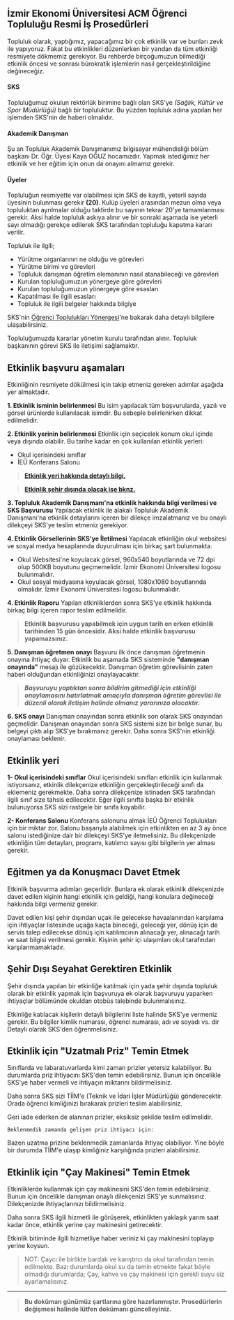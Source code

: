 ## İzmir Ekonomi Üniversitesi ACM Öğrenci Topluluğu Resmi İş Prosedürleri

Topluluk olarak, yaptığımız, yapacağımız bir çok etkinlik var ve bunları zevk ile yapıyoruz. Fakat bu etkinlikleri düzenlerken bir yandan da tüm etkinliği resmiyete dökmemiz gerekiyor. Bu rehberde birçoğumuzun bilmediği etkinlik öncesi ve sonrası bürokratik işlemlerin nasıl gerçekleştirildiğine değineceğiz.

#### SKS
Topluluğumuz okulun rektörlük birimine bağlı olan SKS'ye *(Sağlık, Kültür ve Spor Müdürlüğü)* bağlı bir topluluktur. Bu yüzden topluluk adına yapılan her işlemden SKS'nin de haberi olmalıdır.

#### Akademik Danışman
Şu an Topluluk Akademik Danışmanımız bilgisayar mühendisliği bölüm başkanı Dr. Öğr. Üyesi Kaya OĞUZ hocamızdır. Yapmak istediğimiz her etkinlik ve her eğitim için onun da onayını almamız gerekir.

#### Üyeler
Topluluğun resmiyette var olabilmesi için SKS de kayıtlı, yeterli sayıda üyesinin bulunması gerekir **(20)**. Kulüp üyeleri arasından mezun olma veya topluluktan ayrılmalar olduğu taktirde bu sayının tekrar 20'ye tamamlanması gerekir. Aksi halde topluluk askıya alınır ve bir sonraki aşamada ise yeterli sayı olmadığı gerekçe edilerek SKS tarafından topluluğu kapatma kararı verilir.

Topluluk ile ilgili;
 - Yürütme organlarının ne olduğu ve görevleri
 - Yürütme birimi ve görevleri
 - Topluluk danışman öğretim elemanının nasıl atanabileceği ve görevleri
 - Kurulan topluluğumuzun yönergeye göre görevleri
 - Kurulan topluluğumuzun yönergeye göre esasları
 - Kapatılması ile ilgili esasları
 - Topluluk ile ilgili belgeler hakkında bilgiye

SKS'nin [Öğrenci Toplulukları Yönergesi](https://www.ieu.edu.tr/tr/bylaws/type/read/id/27)'ne bakarak daha detaylı bilgilere ulaşabilirsiniz.

Topluluğumuzda kararlar yönetim kurulu tarafından alınır. Topluluk başkanının görevi SKS ile iletişimi sağlamaktır.

## Etkinlik başvuru aşamaları

Etkinliğinin resmiyete dökülmesi için takip etmeniz gereken adımlar aşağıda yer almaktadır.

**1. Etkinlik isminin belirlenmesi**
Bu isim yapılacak tüm başvurularda, yazılı ve görsel ürünlerde kullanılacak isimdir. Bu sebeple belirlenirken dikkat edilmelidir.

**2. Etkinlik yerinin belirlenmesi**
Etkinlik için seçicelek konum okul içinde veya dışında olabilir. Bu tarihe kadar en çok kullanılan etkinlik yerleri:
- Okul içerisindeki sınıflar
- İEÜ Konferans Salonu


> **[Etkinlik yeri hakkında detaylı bilgi.](#etkinlik-yeri)**

> **[Etkinlik şehir dışında olacak ise bknz.](#şehir-dışı-seyahat-gerektiren-etkinlik)**

**3. Topluluk Akademik Danışmanı'na etkinlik hakkında bilgi verilmesi ve SKS Başvurusu**
Yapılacak etkinlik ile alakalı Topluluk Akademik Danışmanı'na etkinlik detaylarını içeren bir dilekçe imzalatmanız ve bu onaylı dilekçeyi SKS'ye teslim etmeniz gerekiyor.

**4. Etkinlik Görsellerinin SKS'ye İletilmesi**
Yapılacak etkinliğin okul websitesi ve sosyal medya hesaplarında duyurulması için birkaç şart bulunmakta.

- Okul Websitesi'ne koyulacak görsel, 960x540 boyutlarında ve 72 dpi olup 500KB boyutunu geçmemelidir. İzmir Ekonomi Üniversitesi logosu bulunmalıdır.
- Okul sosyal medyasına koyulacak görsel, 1080x1080 boyutlarında olmalıdır. İzmir Ekonomi Üniversitesi logosu bulunmalıdır.

**4. Etkinlik Raporu**
Yapılan etkinliklerden sonra SKS'ye etkinlik hakkında birkaç bilgi içeren rapor teslim edilmelidir.


> **Etkinlik başvurusu yapabilmek için uygun tarih en erken etkinlik tarihinden 15 gün öncesidir. Aksi halde etkinlik başvurusu yapamazsınız.**


**5. Danışman öğretmen onayı**
Başvuru ilk önce danışman öğretmenin onayına ihtiyaç duyar. Etkinlik bu aşamada SKS sisteminde **"danışman onayında"** mesajı ile gözükecektir. Danışman öğretim görevlisinin zaten haberi olduğundan etkinliğinizi onaylayacaktır.

> ***Başvuruyu yaptıktan sonra bildirim gitmediği için etkinliği onaylamasını hatırlatmak amaçıyla danışman öğretim görevlisi ile düzenli olarak iletişim halinde olmanız yararınıza olacaktır.***

**6. SKS onayı**
Danışman onayından sonra etkinlik son olarak SKS onayından geçmelidir.
Danışman onayından sonra SKS sistemi size bir belge sunar, bu belgeyi çıktı alıp SKS'ye bırakmanız gerekir. Daha sonra SKS'nin etkinliği onaylaması beklenir.


## Etkinlik yeri

**1- Okul içerisindeki sınıflar**
Okul içerisindeki sınıfları etkinlik için kullanmak istiyorsanız, etkinlik dilekçenize etkinliğin gerçekleştirileceği sınıfı da eklemeniz gerekmekte. Daha sonra dilekçenize istinaden SKS tarafından ilgili sınıf size tahsis edilecektir. Eğer ilgili sınıfta başka bir etkinlik bulunuyorsa SKS sizi rastgele bir sınıfa koyabilir.

**2- Konferans Salonu**
Konferans salonunu almak İEÜ Öğrenci Toplulukları için bir miktar zor. Salonu başarıyla alabilmek için etkinlikten en az 3 ay önce salonu istediğinize dair bir dilekçeyi SKS'ye iletmelisiniz. Bu dilekçenizde etkinliğin tüm detayları, programı, katılımcı sayısı gibi bilgilerin yer alması gerekir.

## Eğitmen ya da Konuşmacı Davet Etmek
Etkinlik başvurma adımları geçerlidir. Bunlara ek olarak etkinlik dilekçenizde davet edilen kişinin hangi etkinlik için geldiği, hangi konulara değineceği hakkında bilgi vermeniz gerekir.

Davet edilen kişi şehir dışından uçak ile gelecekse havaalanından karşılama için ihtiyaçlar listesinde uçağa kaçta bineceği, geleceği yer, dönüş için de servis talep edilecekse dönüş için katılımcının alınacağı yer, alınacağı tarih ve saat bilgisi verilmesi gerekir. Kişinin şehir içi ulaşımları okul tarafından karşılanmamaktadır.

## Şehir Dışı Seyahat Gerektiren Etkinlik

Şehir dışında yapılan bir etkinliğe katılmak için yada şehir dışında topluluk olarak bir etkinlik yapmak için başvuruya ek olarak başvuruyu yaparken ihtiyaçlar bölümünde okuldan otobüs talebinde bulunmalısınız.

Etkinliğe katılacak kişilerin detaylı bilgilerini liste halinde SKS'ye vermeniz gerekir. Bu bilgiler kimlik numarası, öğrenci numarası, adı ve soyadı vs. dir Detaylı olarak SKS'den öğrenmelisiniz.

## Etkinlik için "Uzatmalı Priz" Temin Etmek

Sınıflarda ve labaratuvarlarda kimi zaman prizler yetersiz kalabiliyor. Bu durumlarda priz ihtiyacını SKS'den temin edebilirsiniz. Bunun için öncelikle SKS'ye haber vermeli ve ihtiyaçın miktarını bildirmelisiniz.

Daha sonra SKS sizi TİİM'e (Teknik ve İdari İşler Müdürlüğü) gönderecektir. Orada öğrenci kimliğinizi bırakarak prizleri teslim alabilirsiniz. 

Geri iade ederken de alanınan prizler, eksiksiz şekilde teslim edilmelidir.

`Beklenmedik zamanda gelişen priz ihtiyacı için:`

Bazen uzatma prizine beklenmedik zamanlarda ihtiyaç olabiliyor.
Yine böyle bir durumda TİİM'e ulaşıp kimliğiniz karşılığında prizleri alabilirsiniz.

## Etkinlik için "Çay Makinesi" Temin Etmek

Etkinliklerde kullanmak için çay makinesini SKS'den temin edebilirsiniz. Bunun için öncelikle danışman onaylı dilekçenizi SKS'ye sunmalısınız. Dilekçenizde ihtiyaçlarınızı bildirmelisiniz. 

Daha sonra SKS ilgili hizmetli ile görüşerek, etkinlikten yaklaşık yarım saat kadar önce, etkinlik yerine çay makinesini getirecektir.

Etkinlik bitiminde ilgili hizmetliye haber veriniz ki çay makinesini toplayıp yerine koysun.

> NOT: Çaycı ile birlikte bardak ve karıştırcı da okul tarafından temin edilmekte. Bazı durumlarda okul su da temin etmekte fakat böyle olmadığı durumlarda; Çay, kahve ve çay makinesi için gerekli suyu siz ayarlamalısınız.




---
> **Bu doküman günümüz şartlarına göre hazırlanmıştır. Prosedürlerin değişmesi halinde lütfen dokümanı güncelleyiniz.**
